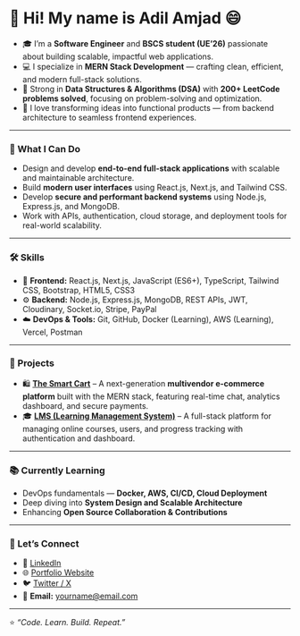 # 👋 Hi! My name is Adil Amjad 😄  

- 🎓 I’m a **Software Engineer** and **BSCS student (UE’26)** passionate about building scalable, impactful web applications.  
- 💻 I specialize in **MERN Stack Development** — crafting clean, efficient, and modern full-stack solutions.  
- 🧠 Strong in **Data Structures & Algorithms (DSA)** with **200+ LeetCode problems solved**, focusing on problem-solving and optimization.  
- 🚀 I love transforming ideas into functional products — from backend architecture to seamless frontend experiences.  

---

### 🧩 What I Can Do  
- Design and develop **end-to-end full-stack applications** with scalable and maintainable architecture.  
- Build **modern user interfaces** using React.js, Next.js, and Tailwind CSS.  
- Develop **secure and performant backend systems** using Node.js, Express.js, and MongoDB.  
- Work with APIs, authentication, cloud storage, and deployment tools for real-world scalability.  

---

### 🛠️ Skills  
- 🎨 **Frontend:** React.js, Next.js, JavaScript (ES6+), TypeScript, Tailwind CSS, Bootstrap, HTML5, CSS3  
- ⚙️ **Backend:** Node.js, Express.js, MongoDB, REST APIs, JWT, Cloudinary, Socket.io, Stripe, PayPal  
- ☁️ **DevOps & Tools:** Git, GitHub, Docker (Learning), AWS (Learning), Vercel, Postman  

---

### 💼 Projects  
- 🛍️ **[The Smart Cart](#)** – A next-generation **multivendor e-commerce platform** built with the MERN stack, featuring real-time chat, analytics dashboard, and secure payments.  
- 🎓 **[LMS (Learning Management System)](#)** – A full-stack platform for managing online courses, users, and progress tracking with authentication and dashboard.  

---

### 📚 Currently Learning  
- DevOps fundamentals — **Docker, AWS, CI/CD, Cloud Deployment**  
- Deep diving into **System Design and Scalable Architecture**  
- Enhancing **Open Source Collaboration & Contributions**  

---

### 🤝 Let’s Connect  
- 💼 [LinkedIn](#)  
- 🌐 [Portfolio Website](#)  
- 🐦 [Twitter / X](#)  
- 📧 **Email:** yourname@email.com  

---

⭐ *“Code. Learn. Build. Repeat.”*
